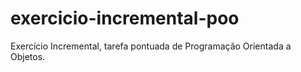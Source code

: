 # exercicio-incremental-poo
Exercício Incremental, tarefa pontuada de Programação Orientada a Objetos.
